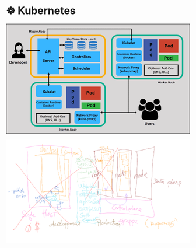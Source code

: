 # :wheel_of_dharma: Kubernetes

![image](images/full-kubernetes-model-architecture.png)


![image](images/grappe.png.png)
